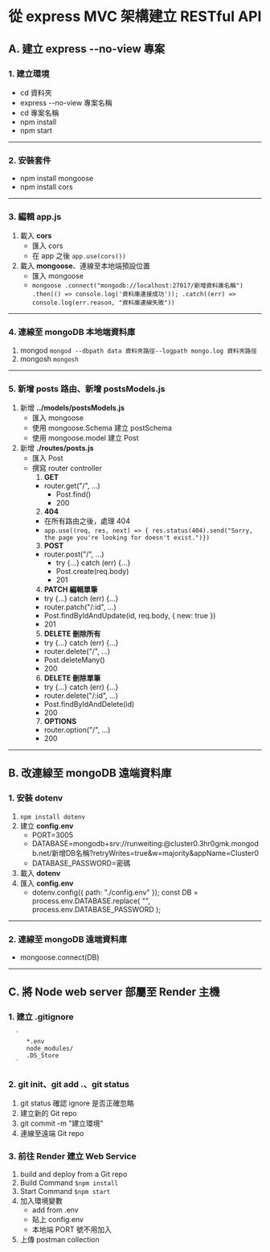 # 從 express MVC 架構建立 RESTful API

## A. 建立 express --no-view 專案
### 1. 建立環境
   - cd 資料夾
   - express --no-view 專案名稱
   - cd 專案名稱
   - npm install
   - npm start
---
### 2. 安裝套件
   - npm install mongoose
   - npm install cors
---
### 3. 編輯 app.js
   1. 載入 **cors**
      - 匯入 cors
      - 在 app 之後 `app.use(cors())`      
   2. 載入 **mongoose**、連線至本地端預設位置
      - 匯入 mongoose
      - `mongoose
      .connect("mongodb://localhost:27017/新增資料庫名稱")
      .then(() => console.log('資料庫連接成功'));
      .catch((err) => console.log(err.reason, "資料庫連線失敗"))`
---
### 4. 連線至 mongoDB 本地端資料庫
   1. mongod
      `mongod --dbpath data 資料夾路徑--logpath mongo.log 資料夾路徑`
   2. mongosh
      `mongosh`
---
### 5. 新增 posts 路由、新增 postsModels.js
   1. 新增 **../models/postsModels.js**
      - 匯入 mongoose
      - 使用 mongoose.Schema 建立 postSchema
      - 使用 mongoose.model 建立 Post
   2. 新增 **./routes/posts.js**
      - 匯入 Post
      - 撰寫 router controller
         1. **GET**
           - router.get("/", ...)
             - Post.find()
             - 200
         2. **404**
           - 在所有路由之後，處理 404
           - `
           app.use((req, res, next) => { res.status(404).send("Sorry, the page you're looking for doesn't exist.")})
           `
         3. **POST**
           - router.post("/", ...)
             - try {...} catch (err) {...}
             - Post.create(req.body)
             - 201
         4. **PATCH 編輯單筆**
           - try {...} catch (err) {...}
           - router.patch("/:id", ...)
           - Post.findByIdAndUpdate(id, req.body, { new: true })
           - 201
         5. **DELETE 刪除所有**
           - try {...} catch (err) {...}
           - router.delete("/", ...)
           - Post.deleteMany()
           - 200
         6. **DELETE 刪除單筆**
           - try {...} catch (err) {...}
           - router.delete("/:id", ...)
           - Post.findByIdAndDelete(id)
           - 200
         7. **OPTIONS**
           - router.option("/", ...)
           - 200
---

## B. 改連線至 mongoDB 遠端資料庫
### 1. 安裝 dotenv
   1. `npm install dotenv`
   2. 建立 **config.env**
      - PORT=3005
      - DATABASE=mongodb+srv://runweiting:<password>@cluster0.3hr0gmk.mongodb.net/新增DB名稱?retryWrites=true&w=majority&appName=Cluster0
      - DATABASE_PASSWORD=密碼
   3. 載入 **dotenv**
   4. 匯入 **config.env**
      - dotenv.config({ path: "./config.env" });
      const DB = process.env.DATABASE.replace(
         "<password>",
         process.env.DATABASE_PASSWORD
      );
---
### 2. 連線至 mongoDB 遠端資料庫
   - mongoose.connect(DB)
---

## C. 將 Node web server 部屬至 Render 主機
### 1. 建立 .gitignore
      `
         *.env
         node_modules/
         .DS_Store
      `
### 2. git init、git add .、git status
   1. git status 確認 ignore 是否正確忽略
   2. 建立新的 Git repo
   3. git commit -m "建立環境"
   4. 連線至遠端 Git repo
### 3. 前往 Render 建立 Web Service
   1. build and deploy from a Git repo
   2. Build Command
      `$npm install`
   3. Start Command
      `$npm start`
   4. 加入環境變數
      - add from .env
      - 貼上 config.env
      - 本地端 PORT 號不用加入
   5. 上傳 postman collection
